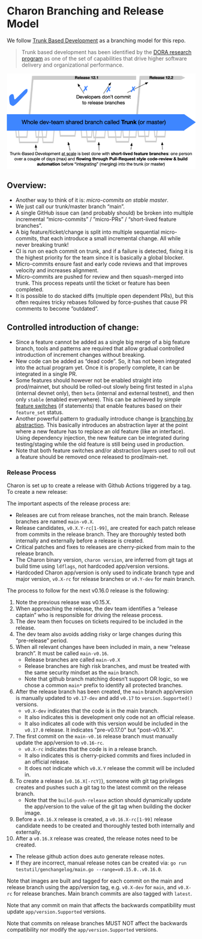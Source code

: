 # Charon Branching and Release Model

We follow [Trunk Based Development](https://trunkbaseddevelopment.com/) as a branching model for this repo.

> Trunk based development has been identified by the [DORA research program](https://www.devops-research.com/research.html) as one of the set of capabilities that drive higher software delivery and organizational performance.

![Trunk Based Development](images/trunkbaseddev.png)

## Overview:

- Another way to think of it is: *micro-commits on stable master*.
- We just call our trunk/master branch “main”.
- A single GitHub issue can (and probably should) be broken into multiple incremental “micro-commits” / ”micro-PRs” / “short-lived feature branches”.
- A big feature/ticket/change is split into multiple sequential micro-commits, that each introduce a small incremental change. All while never breaking trunk!
- CI is run on each commit on trunk, and if a failure is detected, fixing it is the highest priority for the team since it is basically a global blocker.
- Micro-commits ensure fast and early code reviews and that improves velocity and increases alignment.
- Micro-commits are pushed for review and then squash-merged into trunk. This process repeats until the ticket or feature has been completed.
- It is possible to do stacked diffs (multiple open dependent PRs), but this often requires tricky rebases followed by force-pushes that cause PR comments to become “outdated”.

## Controlled introduction of change:

- Since a feature cannot be added as a single big merge of a big feature branch, tools and patterns are required that allow gradual controlled introduction of increment changes without breaking.
- New code can be added as “dead code”. So, it has not been integrated into the actual program yet. Once it is properly complete, it can be integrated in a single PR.
- Some features should however not be enabled straight into prod/mainnet, but should be rolled-out slowly being first tested in `alpha` (internal devnet only), then `beta` (internal and external testnet), and then only `stable` (enabled everywhere). This can be achieved by simple [feature switches](https://trunkbaseddevelopment.com/feature-flags/) (if statements) that enable features based on their `feature_set` status.
- Another powerful pattern to gradually introduce change is [branching by abstraction](https://trunkbaseddevelopment.com/branch-by-abstraction/). This basically introduces an abstraction layer at the point where a new feature has to replace an old feature (like an interface). Using dependency injection, the new feature can be integrated during testing/staging while the old feature is still being used in production.
- Note that both feature switches and/or abstraction layers used to roll out a feature should be removed once released to prod/main-net.

### Release Process

Charon is set up to create a release with Github Actions triggered by a tag. To create a new release:

The important aspects of the release process are:
- Releases are cut from release branches, not the main branch. Release branches are named `main-v0.X`.
- Release candidates, `v0.X.Y-rc[1-99]`, are created for each patch release from commits in the release branch. They are thoroughly tested both internally and externally before a release is created.
- Critical patches and fixes to releases are cherry-picked from main to the release branch.
- The Charon binary version, `charon version`, are inferred from git tags at build time using `ldflags`, not hardcoded app/version versions.
- Hardcoded Charon app/version is only used to indicate branch type and major version, `v0.X-rc` for release branches or `v0.Y-dev` for main branch.

The process to follow for the next v0.16.0 release is the following:
1. Note the previous release was v0.15.X.
2. When approaching the release, the dev team identifies a “release captain” who is responsible for driving the release process.
3. The dev team then focuses on tickets required to be included in the release.
4. The dev team also avoids adding risky or large changes during this “pre-release” period.
5. When all relevant changes have been included in main, a new “release branch”. It must be called `main-v0.16`.
   - Release branches are called `main-v0.X`
   - Release branches are high risk branches, and must be treated with the same security mindset as the `main` branch.
   - Note that github branch matching doesn’t support OR logic, so we chose a common `main*` prefix to identify all protected branches.
6. After the release branch has been created, the `main` branch app/version is manually updated to `v0.17-dev` and add `v0.17` to `version.Supported()` versions.
   - `v0.X-dev` indicates that the code is in the main branch.
   - It also indicates this is development only code not an official release.
   - It also indicates all code with this version would be included in the `v0.17.0` release. It indicates "pre-v0.17.0" but "post-v0.16.X".
7. The first commit on the `main-v0.16` release branch must manually update the app/version to `v0.16-rc`.
   - `v0.X-rc` indicates that the code is in a release branch.
   - It also indicates this is cherry-picked commits and fixes included in an official release.
   - It does not indicate which `v0.X.Y` release the commit will be included in.
8. To create a release (`v0.16.X[-rcY]`), someone with git tag privileges creates and pushes such a git tag to the latest commit on the release branch.
   - Note that the `build-push-release` action should dynamically update the app/version to the value of the git tag when building the docker image.
9. Before a `v0.16.X` release is created, a `v0.16.X-rc[1-99]` release candidate needs to be created and thoroughly tested both internally and externally.
10. After a `v0.16.X` release was created, the release notes need to be created.
   - The release github action does auto generate release notes.
   - If they are incorrect, manual release notes can be created via: `go run testutil/genchangelog/main.go --range=v0.15.0..v0.16.0`.

Note that images are built and tagged for each commit on the main and release branch using the app/version tag, e.g. `v0.X-dev` for `main`, and `v0.X-rc` for release branches. Main branch commits are also tagged with `latest`.

Note that any commit on main that affects the backwards compatibility must update `app/version.Supported` versions.

Note that commits on release branches MUST NOT affect the backwards compatibility nor modify the `app/version.Supported` versions.
